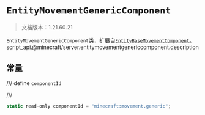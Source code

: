 # `EntityMovementGenericComponent`

> 文档版本：1.21.60.21

`EntityMovementGenericComponent`类，扩展自[`EntityBaseMovementComponent`](./entitybasemovementcomponent.md)。script_api.@minecraft/server.entitymovementgenericcomponent.description

## 常量

/// define
`componentId`


///

```js
static read-only componentId = "minecraft:movement.generic";
```

